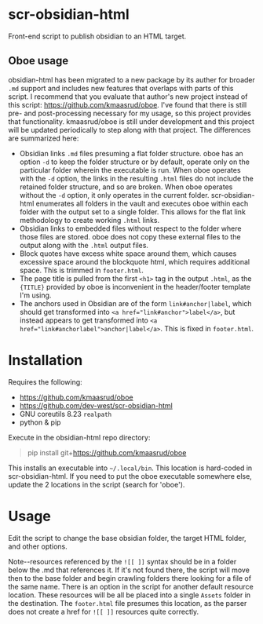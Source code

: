 # scr-obsidian-html
Front-end script to publish obsidian to an HTML target.

## Oboe usage
obsidian-html has been migrated to a new package by its auther for broader `.md` support and includes new features that overlaps with parts of this script. I recommend that you evaluate that author's new project instead of this script: https://github.com/kmaasrud/oboe. I've found that there is still pre- and post-processing necessary for my usage, so this project provides that functionality. kmaasrud/oboe is still under development and this project will be updated periodically to step along with that project. The differences are summarized here:
* Obsidian links `.md` files presuming a flat folder structure. oboe has an option `-d` to keep the folder structure or by default, operate only on the particular folder wherein the executable is run. When oboe operates with the `-d` option, the links in the resulting `.html` files do not include the retained folder structure, and so are broken. When oboe operates without the `-d` option, it only operates in the current folder. scr-obsidian-html enumerates all folders in the vault and executes oboe within each folder with the output set to a single folder. This allows for the flat link methodology to create working `.html` links.
* Obsidian links to embedded files without respect to the folder where those files are stored. oboe does not copy these external files to the output along with the `.html` output files.
* Block quotes have excess white space around them, which causes excessive space around the blockquote html, which requires additional space. This is trimmed in `footer.html`.
* The page title is pulled from the first `<h1>` tag in the output `.html`, as the `{TITLE}` provided by oboe is inconvenient in the header/footer template I'm using.
* The anchors used in Obsidian are of the form `link#anchor|label`, which should get transformed into `<a href="link#anchor">label</a>`, but instead appears to get transformed into `<a href="link#anchorlabel">anchor|label</a>`. This is fixed in `footer.html`.

# Installation
Requires the following:
* https://github.com/kmaasrud/oboe
* https://github.com/dev-west/scr-obsidian-html
* GNU coreutils 8.23 `realpath`
* python & pip

Execute in the obsidian-html repo directory:
> pip install git+https://github.com/kmaasrud/oboe

This installs an executable into `~/.local/bin`. This location is hard-coded in scr-obsidian-html. If you need to put the oboe executable somewhere else, update the 2 locations in the script (search for 'oboe').

# Usage
Edit the script to change the base obsidian folder, the target HTML folder, and other options.

Note--resources referenced by the `![[ ]]` syntax should be in a folder below the .md that references it. If it's not found there, the script will move then to the base folder and begin crawling folders there looking for a file of the same name. There is an option in the script for another default resource location. These resources will be all be placed into a single `Assets` folder in the destination. The `footer.html` file presumes this location, as the parser does not create a href for `![[ ]]` resources quite correctly.
